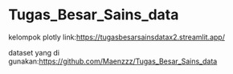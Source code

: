 # Tugas_Besar_Sains_data
kelompok plotly link:https://tugasbesarsainsdatax2.streamlit.app/

dataset yang di gunakan:https://github.com/Maenzzz/Tugas_Besar_Sains_data
